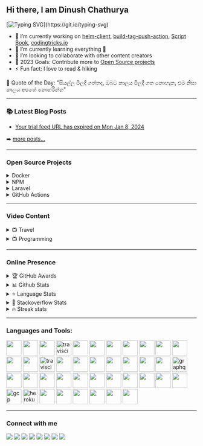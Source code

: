 ## Hi there, I am Dinush Chathurya
[![Typing SVG](https://readme-typing-svg.herokuapp.com/?lines=DevOps,+Full-Stack+Engineer;AWS+Community+Builder;Open-Source+Enthusiast;Artisan+Lover;Social+Media+Influencer;Blogger;YouTuber;and+Film+Maker!;)](https://git.io/typing-svg)

- 🔭 I’m currently working on [helm-client](https://github.com/open-source-srilanka/helm-client), [build-tag-push-action](https://github.com/dinushchathurya/build-tag-push-action), [Script Book](https://github.com/dinushchathurya/script-book), [codingtricks.io](http://codingtricks.io/)
- 🌱 I’m currently learning everything 🤣
- 👯 I’m looking to collaborate with other content creators
- 🥅 2023 Goals: Contribute more to [Open Source projects](https://github.com/dinushchathurya#open-source-projects)
- ⚡ Fun fact: I love to read & hiking

<!-- start quote -->
💬 Quote of the Day: "සියල්ල මිලදී ගත්තද, ඔබට කාලය මිලදී ගත නොහැක, එම නිසා කාලය අපතේ නොහරින්න"
<!-- end quote -->

---

### 📚 Latest Blog Posts

<!-- BLOG:START -->
- [Your trial feed URL has expired  on Mon Jan 8, 2024](https://www.mysitemapgenerator.com/rss/index.html)
<!-- BLOG:END -->
➡️ [more posts...](https://codingtricks.io)

---

### Open Source Projects

<details>
  <summary>Docker </summary>
    <li><a href="https://github.com/open-source-srilanka/eks-helm-client">EKS Helm Client</a></li>
    <li><a href="https://github.com/open-source-srilanka/helm-client">Helm Client</a></li>
</details>

<details>
  <summary>NPM </summary>
    <li><a href="https://www.npmjs.com/package/srilankan-provinces-districts">Srilankan Provinces Districts</a></li>
    <li><a href="https://www.npmjs.com/package/@dinush/srilankan-universities-faculties-degrees">Srilankan Universities Faculties Degrees</a></li>
    <li><a href="https://www.npmjs.com/package/@dinush/srilankan-phone-number-validator">Srilankan Phone number validator</a></li>
</details>

<details>
  <summary>Laravel </summary>
    <li><a href="https://packagist.org/packages/dinushchathurya/srilankan-mobile-number-validator">Sri Lankan Phone number validator (Land & Mobile)</a></li>
    <li><a href="https://packagist.org/packages/dinushchathurya/srilankan-universities">Sri Lankan Universities</a></li>
    <li><a href="https://packagist.org/packages/dinushchathurya/uk-mobile-number-validator">UK mobile number validator</a></li>
    <li><a href="https://packagist.org/packages/dinushchathurya/uk-post-code">UK post code validator</a>
    <li><a href="https://packagist.org/packages/dinushchathurya/srilankan-state-hospitals">Sri Lankan state hospitals</a></li>
    <li><a href="https://packagist.org/packages/dinushchathurya/srilankan-local-authorities">Sri Lankan local authorities</a></li>
    <li><a href="https://packagist.org/packages/dinushchathurya/srilankan-gn-divisions">Sri Lankan GN divisions</a></li>
    <li><a href="https://packagist.org/packages/dinushchathurya/srilankan-divisional-secretariats">Sri Lankan divisional secretariats</a></li>
    <li><a href="https://packagist.org/packages/dinushchathurya/nationality-list">Nationality list</a></li>
    <li><a href="https://packagist.org/packages/dinushchathurya/websmslk">WebSMS LK SMS Gateway</a></li>
</details>

<details>
  <summary>GitHub Actions </summary>
  <li><a href="https://github.com/marketplace/actions/eks-helm-client">EKS Helm Client</a></li>
  <li><a href="https://github.com/marketplace/actions/docker-login-build-tag-push-action">Docker Login, Build, Tag & Push Action</a></li>
  <li><a href="https://github.com/marketplace/actions/sinhala-quote-of-the-day">Sinhala Quote Of The Day</a></li>
</details>

---

### Video Content

<details>
  <summary>📺 Travel</summary>

<!-- YOUTUBE:START -->
- [Rising Srilanka](https://www.youtube.com/watch?v=9E92mYNIepA)
- [An Island paradise - Wonder of Asia](https://www.youtube.com/watch?v=oOgxKIV641o)
- [Sri Lankan Airlines - Trailer](https://www.youtube.com/watch?v=U9oPv_T2k8g)
- [Sri  Lanka - Cinematic Travel Film](https://www.youtube.com/watch?v=wfhQf8EcSXU)
- [Beach Sides of Sri Lanka.](https://www.youtube.com/watch?v=imBeu23sUf8)
<!-- YOUTUBE:END -->
➡️ [more videos...](https://www.youtube.com/channel/UCEByobwqWIcn7ujLG9TTDcQ)

</details>

<details>
  <summary>📺 Programming </summary>

<!-- BLOG-POST-LIST:START -->
- [Publish Docker Image to AWS ECR using Jenkins](https://www.youtube.com/watch?v=tQaruk4z2to)
- [Install SonarQube on Ubuntu](https://www.youtube.com/watch?v=iu6YCHA8iZ8)
- [Install WordPress on AWS Lightsail](https://www.youtube.com/watch?v=H2z02sHiobs)
- [How to Set Up an Nginx Reverse Proxy for Apache](https://www.youtube.com/watch?v=vuH1HQTrtWQ)
- [How to Create Elastic IP in AWS and assign to EC2 instance](https://www.youtube.com/watch?v=PpyqSEuGqiY)
<!-- BLOG-POST-LIST:END -->

➡️ [more videos...](https://www.youtube.com/channel/UCCZT71rHQ175Du-1tEviVBA)

</details>

---
### Online Presence

<!-- markdownlint-disable MD033 -->
<details>
    <summary>&#127942 GitHub Awards</summary><br>

![Github Trophy](https://github-profile-trophy.vercel.app/?username=dinushchathurya)
</details>

<details>
  <summary>📊 Github Stats</summary><br>
  <img alt="Dinush Chathurya Github Stats" src="https://github-readme-stats.vercel.app/api?username=dinushchathurya&count_private=true&show_icons=true&theme=algolia" style="height:214px;"/>
</details>

<details>
  <summary>&#11088 Language Stats</summary><br>
    <img alt="Top Languages" src="https://github-readme-stats.vercel.app/api/top-langs/?username=dinushchathurya&theme=algolia&langs_count=15&layout=compact" />
</details>

<details>
  <summary>&#127943 Stackoverflow Stats</summary><br>

[![Omid Nikrah StackOverflow](https://github-readme-stackoverflow.vercel.app/?userID=9960450&theme=dark)](https://stackoverflow.com/users/9960450/dinush-chathurya)
</details>

<details>
  <summary>🔥 Streak stats</summary><br>

  [![GitHub Streak](https://github-readme-streak-stats.herokuapp.com?user=dinushchathurya&theme=highcontrast&hide_border=true)](https://git.io/streak-stats)
</details>
<!-- markdownlint-enable MD033 -->

---
### Languages and Tools:

<p align="left">
<img src="https://cdn.jsdelivr.net/gh/devicons/devicon/icons/kubernetes/kubernetes-plain.svg" width="40" height="40"/>   
<img src="https://cdn.jsdelivr.net/gh/devicons/devicon/icons/docker/docker-original.svg" width="40" height="40"/> 
<img src="https://cdn.jsdelivr.net/gh/devicons/devicon/icons/argocd/argocd-original.svg"  width="40" height="40"/>         
<!-- <img src="https://cncf-branding.netlify.app/img/projects/helm/horizontal/color/helm-horizontal-color.svg"  style="width:40px; height:40px"/> -->
<img src="https://avatars.githubusercontent.com/u/15859888?s=48&v=4" alt="travisci" width="40" height="40"/>   
<img src="https://img.stackshare.io/service/12670/kustomize.png"  width="40" height="40"/>
<img src="https://cdn.jsdelivr.net/gh/devicons/devicon/icons/jenkins/jenkins-original.svg" width="40" height="40"/>  
<img src="https://avatars.githubusercontent.com/u/47602533?s=200&v=4" width="40" height="40"/>
<img src="https://cdn.jsdelivr.net/gh/devicons/devicon/icons/circleci/circleci-plain.svg" width="40" height="40"/> 
<img src="https://avatars.githubusercontent.com/u/44036562?s=200&v=4" width="40" height="40"/> 
<img src="https://avatars.githubusercontent.com/u/44938?s=48&v=4" width="40" height="40"/> 
<img src="https://avatars.githubusercontent.com/u/545988?s=48&v=4" width="40" height="40"/> 
<img src="https://cdn.jsdelivr.net/gh/devicons/devicon/icons/ansible/ansible-original.svg" width="40" height="40"/>         
<img src="https://cdn.jsdelivr.net/gh/devicons/devicon/icons/terraform/terraform-original.svg" width="40" height="40"/>  
<img src="https://www.vectorlogo.zone/logos/travis-ci/travis-ci-icon.svg" alt="travisci" width="40" height="40"/>       
<img src="https://cdn.jsdelivr.net/gh/devicons/devicon/icons/bash/bash-plain.svg" width="40" height="40"/>       
<img src="https://cdn.jsdelivr.net/gh/devicons/devicon/icons/php/php-original.svg" width="40" height="40"/>
<img src="https://cdn.jsdelivr.net/gh/devicons/devicon/icons/laravel/laravel-plain.svg" width="40" height="40"/>
<img src="https://cdn.jsdelivr.net/gh/devicons/devicon/icons/composer/composer-original.svg" width="40" height="40"/>     
<img src="https://cdn.jsdelivr.net/gh/devicons/devicon/icons/nestjs/nestjs-plain.svg" width="40" height="40"/>
<img src="https://cdn.jsdelivr.net/gh/devicons/devicon/icons/nodejs/nodejs-original.svg" width="40" height="40"/>     
<img src="https://cdn.jsdelivr.net/gh/devicons/devicon/icons/express/express-original.svg" width="40" height="40"/>      
<img src="https://www.vectorlogo.zone/logos/graphql/graphql-icon.svg" alt="graphql" width="40" height="40"/>
<img src="https://cdn.jsdelivr.net/gh/devicons/devicon/icons/html5/html5-original.svg" width="40" height="40"/>
<img src="https://cdn.jsdelivr.net/gh/devicons/devicon/icons/bootstrap/bootstrap-original.svg" width="40" height="40"/>        
<img src="https://cdn.jsdelivr.net/gh/devicons/devicon/icons/css3/css3-original.svg" width="40" height="40"/>
<img src="https://cdn.jsdelivr.net/gh/devicons/devicon/icons/javascript/javascript-original.svg" width="40" height="40"/>       
<img src="https://cdn.jsdelivr.net/gh/devicons/devicon/icons/wordpress/wordpress-plain.svg" width="40" height="40"/>
<img src="https://cdn.jsdelivr.net/gh/devicons/devicon/icons/jquery/jquery-original.svg" width="40" height="40"/>
<img src="https://cdn.jsdelivr.net/gh/devicons/devicon/icons/ionic/ionic-original.svg" width="40" height="40"/>
<img src="https://cdn.jsdelivr.net/gh/devicons/devicon/icons/mysql/mysql-original.svg" width="40" height="40"/>
<img src="https://cdn.jsdelivr.net/gh/devicons/devicon/icons/microsoftsqlserver/microsoftsqlserver-plain.svg" width="40" height="40"/>
<img src="https://cdn.jsdelivr.net/gh/devicons/devicon/icons/angularjs/angularjs-original.svg" width="40" height="40"/>
<img src="https://cdn.jsdelivr.net/gh/devicons/devicon/icons/amazonwebservices/amazonwebservices-original.svg"  width="40" height="40"/>
<img src="https://www.vectorlogo.zone/logos/google_cloud/google_cloud-icon.svg" alt="gcp" width="40" height="40"/>
<img src="https://www.vectorlogo.zone/logos/heroku/heroku-icon.svg" alt="heroku" width="40" height="40"/>
<img src="https://cdn.jsdelivr.net/gh/devicons/devicon/icons/azure/azure-original.svg" width="40" height="40"/>
<img src="https://cdn.jsdelivr.net/gh/devicons/devicon/icons/apache/apache-original.svg" width="40" height="40"/>
<img src="https://cdn.jsdelivr.net/gh/devicons/devicon/icons/nginx/nginx-original.svg" width="40" height="40"/>         
<img src="https://cdn.jsdelivr.net/gh/devicons/devicon/icons/magento/magento-original.svg" width="40" height="40"/>
<img src="https://cdn.jsdelivr.net/gh/devicons/devicon/icons/mongodb/mongodb-original.svg" width="40" height="40" />                                                                                                            
<img src="https://cdn.jsdelivr.net/gh/devicons/devicon/icons/postgresql/postgresql-original.svg" width="40" height="40"/>
                                                                                                                               </p>

---

### Connect with me

[<img src="https://img.shields.io/badge/Facebook-1877F2?&logo=facebook&logoColor=white"/>](https://m.facebook.com/dinush.chathurya)
[<img src="https://img.shields.io/badge/Twitter-1DA1F2?&logo=twitter&logoColor=white"/>](https://twitter.com/DinushChathurya)
[<img src="https://img.shields.io/badge/LinkedIn-0077B5?&logo=linkedin&logoColor=white"/>](https://www.linkedin.com/in/dinushchathurya)
[<img src="https://img.shields.io/badge/YouTube-FF0000?&logo=youtube&logoColor=white"/>](https://www.youtube.com/channel/UCEByobwqWIcn7ujLG9TTDcQ)
[<img src="https://img.shields.io/badge/Website-4353FF?&logo=webflow&logoColor=white"/>](https://dinushchathurya.github.io)
[<img src="https://img.shields.io/badge/Radio-E434AA?&logo=drooble&logoColor=white"/>](https://dinushchathurya.github.io/radio)
[<img src="https://img.shields.io/badge/Patreon-FF424D?&logo=patreon&logoColor=white"/>](https://www.patreon.com/dinushchathurya)
[<img src="https://img.shields.io/badge/Blog-FFA500?&logo=rss&logoColor=white"/>](https://codingtricks.io/)

